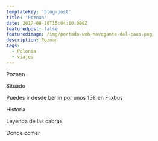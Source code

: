 ```yaml
---
templateKey: 'blog-post'
title: 'Poznan'
date: 2017-08-18T15:04:10.000Z
featuredpost: false
featuredimage: /img/portada-web-navegante-del-caos.png
description: Poznan
tags:
  - Polonia
  - viajes
---
```

Poznan

Situado

Puedes ir desde berlin por unos 15€ en Flixbus

Historia

Leyenda de las cabras

Donde comer
